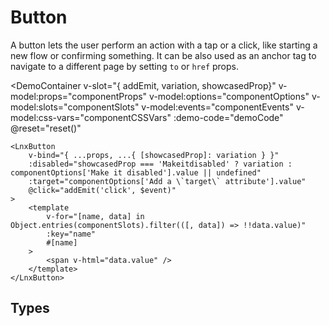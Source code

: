 <script setup lang="ts">
import { LnxButton } from '.';
import { useComponent } from './docs.js';

const {
    componentProps,
    props,
    componentOptions,
    componentSlots,
    componentEvents,
    componentCSSVars,
    configurableOptions,
    demoCode,
    reset,
} = useComponent();
</script>

# Button

A button lets the user perform an action with a tap or a click, like starting a new flow or confirming something. It can be also used as an anchor tag to navigate to a different page by setting `to` or `href` props.

<DemoContainer 
    v-slot="{ addEmit, variation, showcasedProp}"
    v-model:props="componentProps"
    v-model:options="componentOptions"
    v-model:slots="componentSlots"
    v-model:events="componentEvents"
    v-model:css-vars="componentCSSVars"
    :demo-code="demoCode"
    @reset="reset()"
>
    <LnxButton
        v-bind="{ ...props, ...{ [showcasedProp]: variation } }"
        :disabled="showcasedProp === 'Makeitdisabled' ? variation : componentOptions['Make it disabled'].value || undefined"
        :target="componentOptions['Add a \`target\` attribute'].value"
        @click="addEmit('click', $event)"
    >
        <template
            v-for="[name, data] in Object.entries(componentSlots).filter(([, data]) => !!data.value)"
            :key="name"
            #[name]
        >
            <span v-html="data.value" />
        </template>
    </LnxButton>
</DemoContainer>

## Types
```ts

```